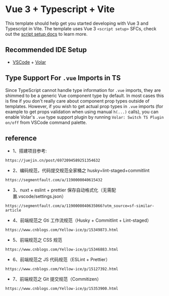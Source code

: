 # Vue 3 + Typescript + Vite

This template should help get you started developing with Vue 3 and Typescript in Vite. The template uses Vue 3 `<script setup>` SFCs, check out the [script setup docs](https://v3.vuejs.org/api/sfc-script-setup.html#sfc-script-setup) to learn more.

## Recommended IDE Setup

- [VSCode](https://code.visualstudio.com/) + [Volar](https://marketplace.visualstudio.com/items?itemName=johnsoncodehk.volar)

## Type Support For `.vue` Imports in TS

Since TypeScript cannot handle type information for `.vue` imports, they are shimmed to be a generic Vue component type by default. In most cases this is fine if you don't really care about component prop types outside of templates. However, if you wish to get actual prop types in `.vue` imports (for example to get props validation when using manual `h(...)` calls), you can enable Volar's `.vue` type support plugin by running `Volar: Switch TS Plugin on/off` from VSCode command palette.

## reference

- 1、搭建项目参考:

```
https://juejin.cn/post/6972094589251354632
```

- 2、编码规范，代码提交规范全家桶之 husky+lint-staged+commitlint

```
https://segmentfault.com/a/1190000040615432
```

- 3、nuxt + eslint + prettier 保存自动格式化（无需配置.vscode/settings.json）

```
https://segmentfault.com/a/1190000040635066?utm_source=sf-similar-article
```

- 4、前端规范之 Gti 工作流规范（Husky + Commitlint + Lint-staged）

```
https://www.cnblogs.com/Yellow-ice/p/15349873.html
```

- 5、前端规范之 CSS 规范

```
https://www.cnblogs.com/Yellow-ice/p/15346883.html
```

- 6、前端规范之 JS 代码规范（ESLint + Prettier）

```
https://www.cnblogs.com/Yellow-ice/p/15127392.html
```

- 7、前端规范之 Git 提交规范（Commitizen）

```
https://www.cnblogs.com/Yellow-ice/p/15353900.html
```
